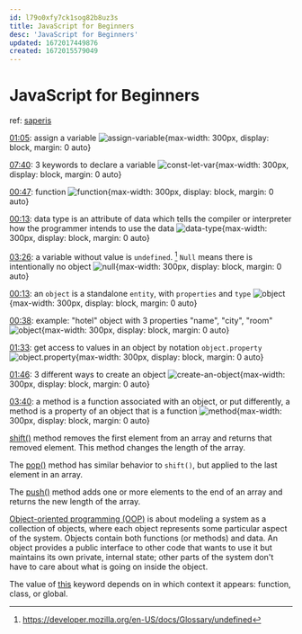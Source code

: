 ```yaml
---
id: l79o0xfy7ck1sog82b8uz3s
title: JavaScript for Beginners
desc: 'JavaScript for Beginners'
updated: 1672017449876
created: 1672015579049
---
```

# JavaScript for Beginners

ref: [saperis](https://www.youtube.com/watch?v=x3xZXJmb05U&list=PLNwCcck1-mNgYUMHlfFYXpMNqfQ9sJsxp)

[01:05](https://youtu.be/x3xZXJmb05U?t=65): assign a variable ![assign-variable](https://ik.imagekit.io/casa/h7b-dendron/javascript_for_beginners__time_65_D5A_GrqlP.png?ik-sdk-version=javascript-1.4.3&updatedAt=1672015915176){max-width: 300px, display: block, margin: 0 auto}

[07:40](https://youtu.be/x3xZXJmb05U?t=460): 3 keywords to declare a variable ![const-let-var](https://ik.imagekit.io/casa/h7b-dendron/javascript_for_beginners__time_460_Wa4YoZmBA.png?ik-sdk-version=javascript-1.4.3&updatedAt=1672015915177){max-width: 300px, display: block, margin: 0 auto}

[00:47](https://youtu.be/ujlnQfd1ams?t=47): function ![function](https://ik.imagekit.io/casa/h7b-dendron/javascript_for_beginners__time_47_eGL6hmlN-.png?ik-sdk-version=javascript-1.4.3&updatedAt=1672014956270){max-width: 300px, display: block, margin: 0 auto}

[00:13](https://youtu.be/w0rdFMPz7mQ?t=13): data type is an attribute of data which tells the compiler or interpreter how the programmer intends to use the data ![data-type](https://ik.imagekit.io/casa/h7b-dendron/javascript_for_beginners__time_75_djVd312fS.png?ik-sdk-version=javascript-1.4.3&updatedAt=1672016373216){max-width: 300px, display: block, margin: 0 auto}

[03:26](https://youtu.be/w0rdFMPz7mQ?t=206): a variable without value is `undefined`. [^1] `Null` means there is intentionally no object ![null](https://ik.imagekit.io/casa/h7b-dendron/javascript_for_beginners__time_206_Wjsr6bwMf.png?ik-sdk-version=javascript-1.4.3&updatedAt=1672016373068){max-width: 300px, display: block, margin: 0 auto}

[^1]: https://developer.mozilla.org/en-US/docs/Glossary/undefined

[00:13](https://youtu.be/cENsx0cbSwc?t=13):  an `object` is a standalone `entity`, with `properties` and `type` ![object](https://ik.imagekit.io/casa/h7b-dendron/javascript_for_beginners__time_13_I7GaTFfVv.png?ik-sdk-version=javascript-1.4.3&updatedAt=1672014956198){max-width: 300px, display: block, margin: 0 auto}

[00:38](https://youtu.be/cENsx0cbSwc?t=38): example: "hotel" object with 3 properties "name", "city", "room" ![object](https://ik.imagekit.io/casa/h7b-dendron/javascript_for_beginners__time_38_bUBgtgwot.png?ik-sdk-version=javascript-1.4.3&updatedAt=1672014956293){max-width: 300px, display: block, margin: 0 auto}

[01:33](https://youtu.be/cENsx0cbSwc?t=93): get access to values in an object by notation `object.property` ![object.property](https://ik.imagekit.io/casa/h7b-dendron/javascript_for_beginners__time_93_9XK-mPfS4.png?ik-sdk-version=javascript-1.4.3&updatedAt=1672014956284){max-width: 300px, display: block, margin: 0 auto}

[01:46](https://youtu.be/cENsx0cbSwc?t=106): 3 different ways to create an object ![create-an-object](https://ik.imagekit.io/casa/h7b-dendron/javascript_for_beginners__time_113_4dPsW-HG2.png?ik-sdk-version=javascript-1.4.3&updatedAt=1672014956327){max-width: 300px, display: block, margin: 0 auto}

[03:40](https://youtu.be/cENsx0cbSwc?t=220): a method is a function associated with an object, or put differently, a method is a property of an object that is a function ![method](https://ik.imagekit.io/casa/h7b-dendron/javascript_for_beginners__time_237_QFR2u1Nlb.png?ik-sdk-version=javascript-1.4.3&updatedAt=1672014956269){max-width: 300px, display: block, margin: 0 auto}

[shift()](https://developer.mozilla.org/en-US/docs/Web/JavaScript/Reference/Global_Objects/Array/shift) method removes the first element from an array and returns that removed element. This method changes the length of the array.

The [pop()](https://developer.mozilla.org/en-US/docs/Web/JavaScript/Reference/Global_Objects/Array/pop) method has similar behavior to `shift()`, but applied to the last element in an array.

The [push()](https://developer.mozilla.org/en-US/docs/Web/JavaScript/Reference/Global_Objects/Array/push) method adds one or more elements to the end of an array and returns the new length of the array.

[Object-oriented programming (OOP)](https://developer.mozilla.org/en-US/docs/Learn/JavaScript/Objects/Object-oriented_programming) is about modeling a system as a collection of objects, where each object represents some particular aspect of the system. Objects contain both functions (or methods) and data. An object provides a public interface to other code that wants to use it but maintains its own private, internal state; other parts of the system don't have to care about what is going on inside the object.

The value of [this](https://developer.mozilla.org/en-US/docs/Web/JavaScript/Reference/Operators/this) keyword depends on in which context it appears: function, class, or global.

